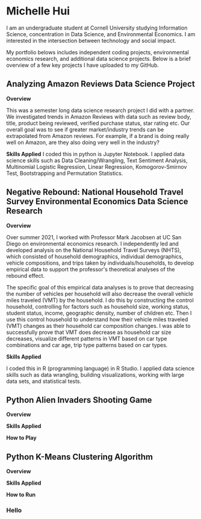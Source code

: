 # Michelle Hui
I am an undergraduate student at Cornell University studying Information Science, concentration in Data Science, and Environmental Economics. I am interested in the intersection between technology and social impact. 

My portfolio belows includes independent coding projects, environmental economics research, and additional data science projects. Below is a brief overview of a few key projects I have uploaded to my GitHub.

## Analyzing Amazon Reviews Data Science Project

**Overview**

This was a semester long data science research project I did with a partner. We investigated trends in Amazon Reviews with data such as review body, title, product being reviewed, verified purchase status, star rating etc. Our overall goal was to see if greater market/industry trends can be extrapolated from Amazon reviews. For example, if a brand is doing really well on Amazon, are they also doing very well in the industry?

**Skills Applied**
I coded this in python is Jupyter Notebook. I applied data science skills such as Data Cleaning/Wrangling, Text Sentiment Analysis, Multinomial Logistic Regression, Linear Regression, Komogorov-Smirnov Test, Bootstrapping and Permutation Statistics.

## Negative Rebound: National Household Travel Survey Environmental Economics Data Science Research

**Overview**

Over summer 2021, I worked with Professor Mark Jacobsen at UC San Diego on environmental economics research. I independently led and developed analysis on the National Household Travel Surveys (NHTS), which consisted of household demographics, individual demographics, vehicle compositions, and trips taken by individuals/households, to develop empirical data to support the professor's theoretical analyses of the rebound effect. 

The specific goal of this empirical data analyses is to prove that decreasing the number of vehicles per household will also decrease the overall vehicle miles traveled (VMT) by the household. I do this by constructing the control household, controlling for factors such as household size, working status, student status, income, geographic density, number of children etc. Then I use this control household to understand how their vehicle miles traveled (VMT) changes as their household car composition changes. I was able to successfully prove that VMT does decrease as household car size decreases, visualize different patterns in VMT based on car type combinations and car age, trip type patterns based on car types. 

**Skills Applied**

I coded this in R (programming language) in R Studio. I applied data science skills such as data wrangling, building visualizations, working with large data sets, and statistical tests.

## Python Alien Invaders Shooting Game

**Overview**

**Skills Applied**

**How to Play**

## Python K-Means Clustering Algorithm

**Overview**

**Skills Applied**

**How to Run**

### Hello
